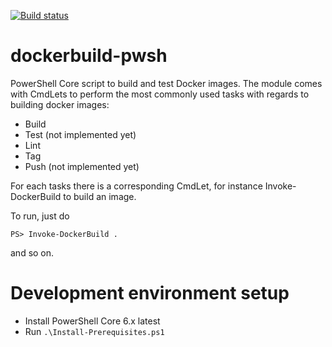 [![Build status](https://api.travis-ci.com/3shapeAS/dockerbuild-pwsh.svg?branch=master)](https://travis-ci.com/3shapeAS/dockerbuild-pwsh)

# dockerbuild-pwsh

PowerShell Core script to build and test Docker images.
The module comes with CmdLets to perform the most commonly used tasks with regards to building docker images:

- Build
- Test (not implemented yet)
- Lint
- Tag
- Push (not implemented yet)

For each tasks there is a corresponding CmdLet, for instance Invoke-DockerBuild to build an image.

To run, just do

```pwsh
PS> Invoke-DockerBuild .
```
and so on.

# Development environment setup

* Install PowerShell Core 6.x latest
* Run `.\Install-Prerequisites.ps1`
